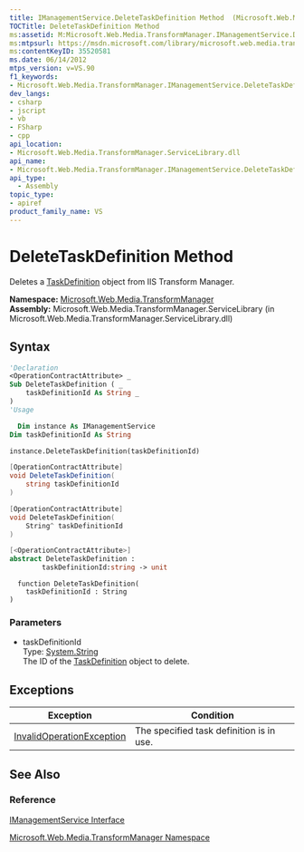 ```yaml
---
title: IManagementService.DeleteTaskDefinition Method  (Microsoft.Web.Media.TransformManager)
TOCTitle: DeleteTaskDefinition Method
ms:assetid: M:Microsoft.Web.Media.TransformManager.IManagementService.DeleteTaskDefinition(System.String)
ms:mtpsurl: https://msdn.microsoft.com/library/microsoft.web.media.transformmanager.imanagementservice.deletetaskdefinition(v=VS.90)
ms:contentKeyID: 35520581
ms.date: 06/14/2012
mtps_version: v=VS.90
f1_keywords:
- Microsoft.Web.Media.TransformManager.IManagementService.DeleteTaskDefinition
dev_langs:
- csharp
- jscript
- vb
- FSharp
- cpp
api_location:
- Microsoft.Web.Media.TransformManager.ServiceLibrary.dll
api_name:
- Microsoft.Web.Media.TransformManager.IManagementService.DeleteTaskDefinition
api_type:
  - Assembly
topic_type:
- apiref
product_family_name: VS
---
```


# DeleteTaskDefinition Method

Deletes a [TaskDefinition](taskdefinition-class-microsoft-web-media-transformmanager.md) object from IIS Transform Manager.

**Namespace:**  [Microsoft.Web.Media.TransformManager](microsoft-web-media-transformmanager-namespace.md)  
**Assembly:**  Microsoft.Web.Media.TransformManager.ServiceLibrary (in Microsoft.Web.Media.TransformManager.ServiceLibrary.dll)

## Syntax

```vb
'Declaration
<OperationContractAttribute> _
Sub DeleteTaskDefinition ( _
    taskDefinitionId As String _
)
'Usage

  Dim instance As IManagementService
Dim taskDefinitionId As String

instance.DeleteTaskDefinition(taskDefinitionId)
```

```csharp
[OperationContractAttribute]
void DeleteTaskDefinition(
    string taskDefinitionId
)
```

```cpp
[OperationContractAttribute]
void DeleteTaskDefinition(
    String^ taskDefinitionId
)
```

``` fsharp
[<OperationContractAttribute>]
abstract DeleteTaskDefinition : 
        taskDefinitionId:string -> unit 
```

```jscript
  function DeleteTaskDefinition(
    taskDefinitionId : String
)
```

### Parameters

  - taskDefinitionId  
    Type: [System.String](https://msdn.microsoft.com/library/s1wwdcbf)  
    The ID of the [TaskDefinition](taskdefinition-class-microsoft-web-media-transformmanager.md) object to delete.  

## Exceptions

|Exception|Condition|
|--- |--- |
|[InvalidOperationException](https://msdn.microsoft.com/library/2asft85a)|The specified task definition is in use.|

## See Also

### Reference

[IManagementService Interface](imanagementservice-interface-microsoft-web-media-transformmanager.md)

[Microsoft.Web.Media.TransformManager Namespace](microsoft-web-media-transformmanager-namespace.md)
